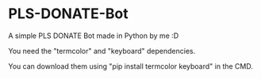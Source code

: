 # PLS-DONATE-Bot
A simple PLS DONATE Bot made in Python by me :D

You need the "termcolor" and "keyboard" dependencies.

You can download them using "pip install termcolor keyboard" in the CMD.
